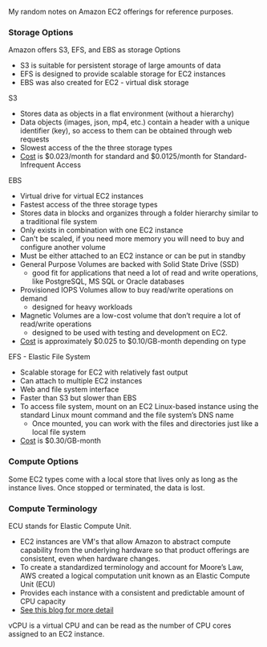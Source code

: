 My random notes on Amazon EC2 offerings for reference purposes.

### Storage Options

Amazon offers S3, EFS, and EBS as storage Options
- S3 is suitable for persistent storage of large amounts of data
- EFS is designed to provide scalable storage for EC2 instances
- EBS was also created for EC2 - virtual disk storage

S3
- Stores data as objects in a flat environment (without a hierarchy)
- Data objects (images, json, mp4, etc.) contain a header with a unique identifier (key), so access to them can be obtained through web requests
- Slowest access of the the three storage types
- [Cost](https://aws.amazon.com/s3/pricing/) is $0.023/month for standard and $0.0125/month for Standard-Infrequent Access

EBS
- Virtual drive for virtual EC2 instances
- Fastest access of the three storage types
- Stores data in blocks and organizes through a folder hierarchy similar to a traditional file system
- Only exists in combination with one EC2 instance
- Can't be scaled, if you need more memory you will need to buy and configure another volume
- Must be either attached to an EC2 instance or can be put in standby
- General Purpose Volumes are backed with Solid State Drive (SSD)
    * good fit for applications that need a lot of read and write operations, like PostgreSQL, MS SQL or Oracle databases
- Provisioned IOPS Volumes allow to buy read/write operations on demand
    * designed for heavy workloads
- Magnetic Volumes are a low-cost volume that don’t require a lot of read/write operations
    * designed to be used with testing and development on EC2.
- [Cost](https://aws.amazon.com/ebs/pricing/) is approximately $0.025 to $0.10/GB-month depending on type

EFS - Elastic File System
- Scalable storage for EC2 with relatively fast output
- Can attach to multiple EC2 instances
- Web and file system interface
- Faster than S3 but slower than EBS
- To access file system, mount on an EC2 Linux-based instance using the standard Linux mount command and the file system’s DNS name
    * Once mounted, you can work with the files and directories just like a local file system
- [Cost](https://aws.amazon.com/efs/pricing/) is $0.30/GB-month

### Compute Options

Some EC2 types come with a local store that lives only as long as the instance lives. Once stopped or terminated, the data is lost.

### Compute Terminology
ECU stands for Elastic Compute Unit.
- EC2 instances are VM's that allow Amazon to abstract compute capability from the underlying hardware so that product offerings are consistent, even when hardware changes.
- To create a standardized terminology and account for Moore’s Law, AWS created a logical computation unit known as an Elastic Compute Unit (ECU)
- Provides each instance with a consistent and predictable amount of CPU capacity
- [See this blog for more detail](https://www.datadoghq.com/blog/are-all-aws-ecu-created-equal/)

vCPU is a virtual CPU and can be read as the number of CPU cores assigned to an EC2 instance.  
